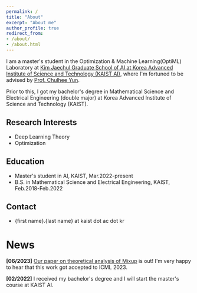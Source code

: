 ```yaml
---
permalink: /
title: "About"
excerpt: "About me"
author_profile: true
redirect_from: 
- /about/
- /about.html
---
```


I am a master's student in the Optimization & Machine Learning(OptiML) Laboratory at [Kim Jaechul Graduate School of AI at Korea Advanced Institute of Science and Technology (KAIST AI)](https://gsai.kaist.ac.kr), where I'm fortuned to be advised by [Prof. Chulhee Yun](https://chulheeyun.github.io/). 

Prior to this, I got my bachelor's degree in Mathematical Science and Electrical Engineering (double major) at Korea Advanced Institute of Science and Technology (KAIST).

## Research Interests
- Deep Learning Theory
- Optimization

## Education
- Master's student in AI, KAIST, Mar.2022-present
- B.S. in Mathematical Science and Electrical Engineering, KAIST, Feb.2018-Feb.2022

## Contact
- {first name}.{last name} at kaist dot ac dot kr

# News
**[06/2023]** [Our paper on theoretical analysis of Mixup](https://arxiv.org/abs/2306.00267) is out! I'm very happy to hear that this work got accepted to ICML 2023.

**[02/2022]** I received my bachelor's degree and I will start the master's course at KAIST AI.
